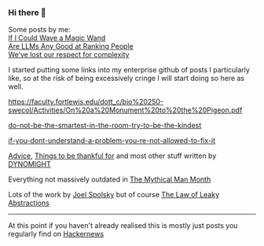 ### Hi there 👋

Some posts by me:  
[If I Could Wave a Magic Wand](https://wilsoniumite.com/2024/12/30/if-i-could-wave-a-magic-wand/)  
[Are LLMs Any Good at Ranking People](https://wilsoniumite.com/2024/10/18/are-llms-any-good-at-ranking-people/)  
[We’ve lost our respect for complexity](https://wilsoniumite.com/2025/01/21/weve-lost-our-respect-for-complexity/)  

I started putting some links into my enterprise github of posts I particularly like, so at the risk of being excessively cringe I will start doing so here as well.

https://faculty.fortlewis.edu/dott_c/bio%20250-swecol/Activities/On%20a%20Monument%20to%20the%20Pigeon.pdf

[do-not-be-the-smartest-in-the-room-try-to-be-the-kindest](https://www.jorgegalindo.me/en/blog/posts/do-not-be-the-smartest-in-the-room-try-to-be-the-kindest)

[if-you-dont-understand-a-problem-you-re-not-allowed-to-fix-it](https://therealgriff.medium.com/if-you-dont-understand-a-problem-you-re-not-allowed-to-fix-it-af6b8054606c)

[Advice](https://dynomight.substack.com/p/advice), [Things to be thankful for](https://dynomight.net/thanks/) and most other stuff written by [DYNOMIGHT](https://dynomight.net)

Everything not massively outdated in [The Mythical Man Month](https://en.wikipedia.org/wiki/The_Mythical_Man-Month)

Lots of the work by [Joel Spolsky](https://www.joelonsoftware.com) but of course [The Law of Leaky Abstractions](https://www.joelonsoftware.com/2002/11/11/the-law-of-leaky-abstractions/)

---

At this point if you haven't already realised this is mostly just posts you regularly find on [Hackernews](https://news.ycombinator.com)
